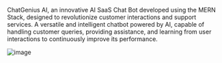 ChatGenius AI, an innovative AI SaaS Chat Bot developed using the MERN Stack, designed to revolutionize customer interactions and support services.
A versatile and intelligent chatbot powered by AI, capable of handling customer queries, providing assistance, and learning from user interactions to continuously improve its performance.

![image](https://github.com/SylviaRatemo/ChatGeniusAI/assets/12081174/06b02bac-73b4-449f-94ab-2119cb3ec3fd)
